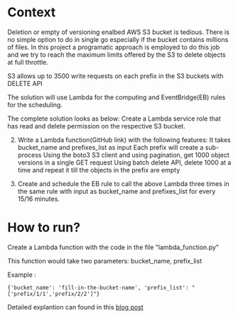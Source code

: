 # Context
Deletion or empty of versioning enalbed AWS S3 bucket is tedious. There is no simple option to do in single go especially if the bucket contains millions of files.
In this project a programatic approach is employed to do this job and we try to reach the maximum limits offered by the S3 to delete objects at full throttle.

S3 allows up to 3500 write requests on each prefix in the S3 buckets with DELETE API

The solution will use Lambda for the computing and EventBridge(EB) rules for the scheduling.

The complete solution looks as below:
Create a Lambda service role that has read and delete permission on the respective S3 bucket.

2. Write a Lambda function(GitHub link) with the following features:
It takes bucket_name and prefixes_list as input
Each prefix will create a sub-process
Using the boto3 S3 client and using pagination, get 1000 object versions in a single GET request
Using batch delete API, delete 1000 at a time
and repeat it till the objects in the prefix are empty

3. Create and schedule the EB rule to call the above Lambda three times in the same rule with input as bucket_name and prefixes_list for every 15/16 minutes.

# How to run?
Create a Lambda function with the code in the file "lambda_function.py"

This function would take two parameters: bucket_name, prefix_list

Example : 
```
{'bucket_name': 'fill-in-the-bucket-name', 'prefix_list': "['prefix/1/1','prefix/2/2']"}
```

Detailed explantion can found in this [blog post](https://medium.com/@rapurukirity/deletion-of-millions-of-objects-from-versioning-enabled-aws-s3-822461437d41)
